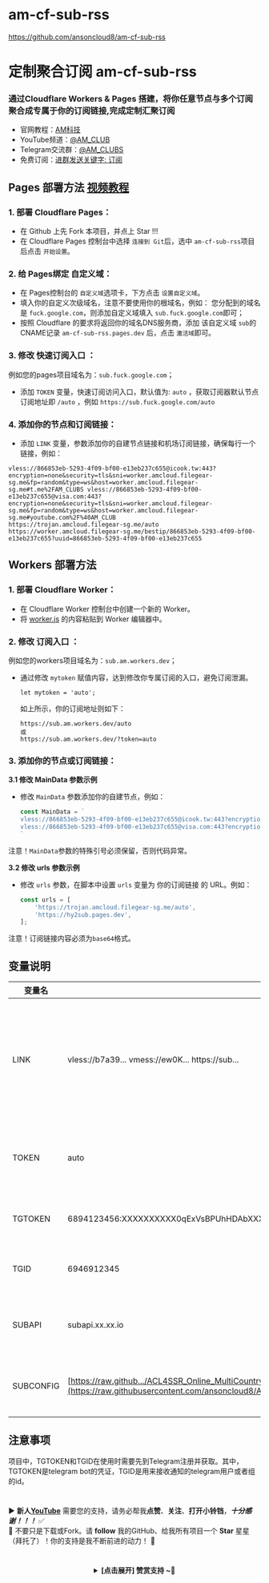 #  am-cf-sub-rss
https://github.com/ansoncloud8/am-cf-sub-rss

# 定制聚合订阅 am-cf-sub-rss
### 通过Cloudflare Workers &amp; Pages 搭建，将你任意节点与多个订阅聚合成专属于你的订阅链接,完成定制汇聚订阅

- 官网教程：[AM科技](https://am.809098.xyz)
- YouTube频道：[@AM_CLUB](https://youtube.com/@AM_CLUB)
- Telegram交流群：[@AM_CLUBS](https://t.me/AM_CLUBS)
- 免费订阅：[进群发送关键字: 订阅](https://t.me/AM_CLUBS)

## Pages 部署方法 [视频教程](https://youtu.be/YBO2hf96150)
### 1. 部署 Cloudflare Pages：
   - 在 Github 上先 Fork 本项目，并点上 Star !!!
   - 在 Cloudflare Pages 控制台中选择 `连接到 Git`后，选中 `am-cf-sub-rss`项目后点击 `开始设置`。

### 2. 给 Pages绑定 自定义域：
   - 在 Pages控制台的 `自定义域`选项卡，下方点击 `设置自定义域`。
   - 填入你的自定义次级域名，注意不要使用你的根域名，例如：
     您分配到的域名是 `fuck.google.com`，则添加自定义域填入 `sub.fuck.google.com`即可；
   - 按照 Cloudflare 的要求将返回你的域名DNS服务商，添加 该自定义域 `sub`的 CNAME记录 `am-cf-sub-rss.pages.dev` 后，点击 `激活域`即可。

### 3. 修改 快速订阅入口 ：

  例如您的pages项目域名为：`sub.fuck.google.com`；
   - 添加 `TOKEN` 变量，快速订阅访问入口，默认值为: `auto` ，获取订阅器默认节点订阅地址即 `/auto` ，例如 `https://sub.fuck.google.com/auto`

### 4. 添加你的节点和订阅链接：
   - 添加 `LINK` 变量，参数添加你的自建节点链接和机场订阅链接，确保每行一个链接，例如：
   ```
   vless://866853eb-5293-4f09-bf00-e13eb237c655@icook.tw:443?encryption=none&security=tls&sni=worker.amcloud.filegear-sg.me&fp=random&type=ws&host=worker.amcloud.filegear-sg.me#t.me%2FAM_CLUBS vless://866853eb-5293-4f09-bf00-e13eb237c655@visa.com:443?encryption=none&security=tls&sni=worker.amcloud.filegear-sg.me&fp=random&type=ws&host=worker.amcloud.filegear-sg.me#youtube.com%2F%40AM_CLUB
   https://trojan.amcloud.filegear-sg.me/auto
   https://worker.amcloud.filegear-sg.me/bestip/866853eb-5293-4f09-bf00-e13eb237c655?uuid=866853eb-5293-4f09-bf00-e13eb237c655
   ```

## Workers 部署方法
### 1. 部署 Cloudflare Worker：

   - 在 Cloudflare Worker 控制台中创建一个新的 Worker。
   - 将 [worker.js](https://github.com/ansoncloud8/am-cf-sub-rss/blob/main/_worker.js)  的内容粘贴到 Worker 编辑器中。


### 2. 修改 订阅入口 ：

  例如您的workers项目域名为：`sub.am.workers.dev`；
   - 通过修改 `mytoken` 赋值内容，达到修改你专属订阅的入口，避免订阅泄漏。
     ```
     let mytoken = 'auto';
     ```
     如上所示，你的订阅地址则如下：
     ```url
     https://sub.am.workers.dev/auto
     或
     https://sub.am.workers.dev/?token=auto
     ```


### 3. 添加你的节点或订阅链接：

**3.1 修改 MainData 参数示例**

 - 修改 `MainData` 参数添加你的自建节点，例如：
   
	```js
	const MainData = `
	vless://866853eb-5293-4f09-bf00-e13eb237c655@icook.tw:443?encryption=none&security=tls&sni=worker.amcloud.filegear-sg.me&fp=random&type=ws&host=worker.amcloud.filegear-sg.me#t.me%2FAM_CLUBS 
	vless://866853eb-5293-4f09-bf00-e13eb237c655@visa.com:443?encryption=none&security=tls&sni=worker.amcloud.filegear-sg.me&fp=random&type=ws&host=worker.amcloud.filegear-sg.me#youtube.com%2F%40AM_CLUB
	`
	```
注意！`MainData`参数的特殊引号必须保留，否则代码异常。



 **3.2 修改 urls 参数示例**
 
 - 修改 `urls` 参数，在脚本中设置 `urls` 变量为 你的订阅链接 的 URL。例如：

	```js
	const urls = [
		'https://trojan.amcloud.filegear-sg.me/auto',
 		'https://hy2sub.pages.dev',
	];
	```
注意！订阅链接内容必须为`base64`格式。

## 变量说明
| 变量名 | 示例 | 备注 | 
|--------|---------|-----|
| LINK | vless://b7a39... vmess://ew0K... https://sub...  | 可同时放入多个节点链接与多个订阅链接, 链接之间用换行做间隔 | 
| TOKEN | auto | 快速订阅内置节点的订阅路径地址 /auto | 
| TGTOKEN | 6894123456:XXXXXXXXXX0qExVsBPUhHDAbXXXXXqWXgBA | 发送TG通知的机器人token | 
| TGID | 6946912345 | 接收TG通知的账户数字ID | 
| SUBAPI | subapi.xx.xx.io | clash、singbox等 订阅转换后端 | 
| SUBCONFIG | [https://raw.github.../ACL4SSR_Online_MultiCountry.ini](https://raw.githubusercontent.com/ansoncloud8/ACL4SSR/main/Clash/config/ACL4SSR_Online_Full_MultiMode.ini) | clash、singbox等 订阅转换配置文件 | 


## 注意事项
项目中，TGTOKEN和TGID在使用时需要先到Telegram注册并获取。其中，TGTOKEN是telegram bot的凭证，TGID是用来接收通知的telegram用户或者组的id。


 #
▶️ **新人[YouTube](https://youtube.com/@AM_CLUB)** 需要您的支持，请务必帮我**点赞**、**关注**、**打开小铃铛**，***十分感谢！！！*** ✅
</br>🎁 不要只是下载或Fork。请 **follow** 我的GitHub、给我所有项目一个 **Star** 星星（拜托了）！你的支持是我不断前进的动力！ 💖
  
 # 
<center><details><summary><strong> [点击展开] 赞赏支持 ~🧧</strong></summary>
*我非常感谢您的赞赏和支持，它们将极大地激励我继续创新，持续产生有价值的工作。*
  
- **USDT-TRC20:** `TWTxUyay6QJN3K4fs4kvJTT8Zfa2mWTwDD`
  
</details></center>

